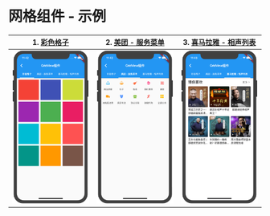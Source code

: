 # 网格组件 - 示例

|1. [彩色格子](./color_grids.dart)|2. [美团 - 服务菜单](./service_categories.dart)|3. [喜马拉雅 - 相声列表](./guess_like_list.dart)|
|----|---|---|
|<img width="265" src="./screen_shots/color_grids.png"/>|<img width="265" src="./screen_shots/service_categories.png"/>|<img width="265" src="./screen_shots/programme_list.png"/>|
